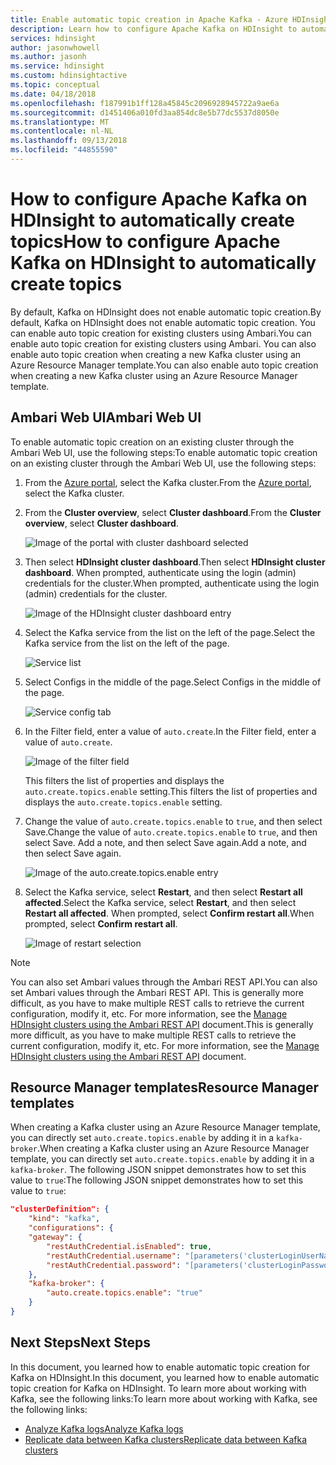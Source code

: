 ```yaml
---
title: Enable automatic topic creation in Apache Kafka - Azure HDInsight
description: Learn how to configure Apache Kafka on HDInsight to automatically create topics. You can configure Kafka by setting auto.create.topics.enable to true through Ambari or during cluster creation through PowerShell or Resource Manager templates.
services: hdinsight
author: jasonwhowell
ms.author: jasonh
ms.service: hdinsight
ms.custom: hdinsightactive
ms.topic: conceptual
ms.date: 04/18/2018
ms.openlocfilehash: f187991b1ff128a45845c2096928945722a9ae6a
ms.sourcegitcommit: d1451406a010fd3aa854dc8e5b77dc5537d8050e
ms.translationtype: MT
ms.contentlocale: nl-NL
ms.lasthandoff: 09/13/2018
ms.locfileid: "44855590"
---
```

# <a name="how-to-configure-apache-kafka-on-hdinsight-to-automatically-create-topics"></a><span data-ttu-id="70700-104">How to configure Apache Kafka on HDInsight to automatically create topics</span><span class="sxs-lookup"><span data-stu-id="70700-104">How to configure Apache Kafka on HDInsight to automatically create topics</span></span>

<span data-ttu-id="70700-105">By default, Kafka on HDInsight does not enable automatic topic creation.</span><span class="sxs-lookup"><span data-stu-id="70700-105">By default, Kafka on HDInsight does not enable automatic topic creation.</span></span> <span data-ttu-id="70700-106">You can enable auto topic creation for existing clusters using Ambari.</span><span class="sxs-lookup"><span data-stu-id="70700-106">You can enable auto topic creation for existing clusters using Ambari.</span></span> <span data-ttu-id="70700-107">You can also enable auto topic creation when creating a new Kafka cluster using an Azure Resource Manager template.</span><span class="sxs-lookup"><span data-stu-id="70700-107">You can also enable auto topic creation when creating a new Kafka cluster using an Azure Resource Manager template.</span></span>

## <a name="ambari-web-ui"></a><span data-ttu-id="70700-108">Ambari Web UI</span><span class="sxs-lookup"><span data-stu-id="70700-108">Ambari Web UI</span></span>

<span data-ttu-id="70700-109">To enable automatic topic creation on an existing cluster through the Ambari Web UI, use the following steps:</span><span class="sxs-lookup"><span data-stu-id="70700-109">To enable automatic topic creation on an existing cluster through the Ambari Web UI, use the following steps:</span></span>

1. <span data-ttu-id="70700-110">From the [Azure portal](https://portal.azure.com), select the Kafka cluster.</span><span class="sxs-lookup"><span data-stu-id="70700-110">From the [Azure portal](https://portal.azure.com), select the Kafka cluster.</span></span>

2. <span data-ttu-id="70700-111">From the __Cluster overview__, select __Cluster dashboard__.</span><span class="sxs-lookup"><span data-stu-id="70700-111">From the __Cluster overview__, select __Cluster dashboard__.</span></span> 

    ![Image of the portal with cluster dashboard selected](./media/apache-kafka-auto-create-topics/kafka-cluster-overview.png)

3. <span data-ttu-id="70700-113">Then select __HDInsight cluster dashboard__.</span><span class="sxs-lookup"><span data-stu-id="70700-113">Then select __HDInsight cluster dashboard__.</span></span> <span data-ttu-id="70700-114">When prompted, authenticate using the login (admin) credentials for the cluster.</span><span class="sxs-lookup"><span data-stu-id="70700-114">When prompted, authenticate using the login (admin) credentials for the cluster.</span></span>

    ![Image of the HDInsight cluster dashboard entry](./media/apache-kafka-auto-create-topics/hdinsight-cluster-dashboard.png)

3. <span data-ttu-id="70700-116">Select the Kafka service from the list on the left of the page.</span><span class="sxs-lookup"><span data-stu-id="70700-116">Select the Kafka service from the list on the left of the page.</span></span>

    ![Service list](./media/apache-kafka-auto-create-topics/service-list.png)

4. <span data-ttu-id="70700-118">Select Configs in the middle of the page.</span><span class="sxs-lookup"><span data-stu-id="70700-118">Select Configs in the middle of the page.</span></span>

    ![Service config tab](./media/apache-kafka-auto-create-topics/service-config.png)

5. <span data-ttu-id="70700-120">In the Filter field, enter a value of `auto.create`.</span><span class="sxs-lookup"><span data-stu-id="70700-120">In the Filter field, enter a value of `auto.create`.</span></span> 

    ![Image of the filter field](./media/apache-kafka-auto-create-topics/filter.png)

    <span data-ttu-id="70700-122">This filters the list of properties and displays the `auto.create.topics.enable` setting.</span><span class="sxs-lookup"><span data-stu-id="70700-122">This filters the list of properties and displays the `auto.create.topics.enable` setting.</span></span>

6. <span data-ttu-id="70700-123">Change the value of `auto.create.topics.enable` to `true`, and then select Save.</span><span class="sxs-lookup"><span data-stu-id="70700-123">Change the value of `auto.create.topics.enable` to `true`, and then select Save.</span></span> <span data-ttu-id="70700-124">Add a note, and then select Save again.</span><span class="sxs-lookup"><span data-stu-id="70700-124">Add a note, and then select Save again.</span></span>

    ![Image of the auto.create.topics.enable entry](./media/apache-kafka-auto-create-topics/auto-create-topics-enable.png)

7. <span data-ttu-id="70700-126">Select the Kafka service, select __Restart__, and then select __Restart all affected__.</span><span class="sxs-lookup"><span data-stu-id="70700-126">Select the Kafka service, select __Restart__, and then select __Restart all affected__.</span></span> <span data-ttu-id="70700-127">When prompted, select __Confirm restart all__.</span><span class="sxs-lookup"><span data-stu-id="70700-127">When prompted, select __Confirm restart all__.</span></span>

    ![Image of restart selection](./media/apache-kafka-auto-create-topics/restart-all-affected.png)

> [!NOTE]
> <span data-ttu-id="70700-129">You can also set Ambari values through the Ambari REST API.</span><span class="sxs-lookup"><span data-stu-id="70700-129">You can also set Ambari values through the Ambari REST API.</span></span> <span data-ttu-id="70700-130">This is generally more difficult, as you have to make multiple REST calls to retrieve the current configuration, modify it, etc. For more information, see the [Manage HDInsight clusters using the Ambari REST API](../hdinsight-hadoop-manage-ambari-rest-api.md) document.</span><span class="sxs-lookup"><span data-stu-id="70700-130">This is generally more difficult, as you have to make multiple REST calls to retrieve the current configuration, modify it, etc. For more information, see the [Manage HDInsight clusters using the Ambari REST API](../hdinsight-hadoop-manage-ambari-rest-api.md) document.</span></span>

## <a name="resource-manager-templates"></a><span data-ttu-id="70700-131">Resource Manager templates</span><span class="sxs-lookup"><span data-stu-id="70700-131">Resource Manager templates</span></span>

<span data-ttu-id="70700-132">When creating a Kafka cluster using an Azure Resource Manager template, you can directly set `auto.create.topics.enable` by adding it in a `kafka-broker`.</span><span class="sxs-lookup"><span data-stu-id="70700-132">When creating a Kafka cluster using an Azure Resource Manager template, you can directly set `auto.create.topics.enable` by adding it in a `kafka-broker`.</span></span> <span data-ttu-id="70700-133">The following JSON snippet demonstrates how to set this value to `true`:</span><span class="sxs-lookup"><span data-stu-id="70700-133">The following JSON snippet demonstrates how to set this value to `true`:</span></span>

```json
"clusterDefinition": {
    "kind": "kafka",
    "configurations": {
    "gateway": {
        "restAuthCredential.isEnabled": true,
        "restAuthCredential.username": "[parameters('clusterLoginUserName')]",
        "restAuthCredential.password": "[parameters('clusterLoginPassword')]"
    },
    "kafka-broker": {
        "auto.create.topics.enable": "true"
    }
}
```

## <a name="next-steps"></a><span data-ttu-id="70700-134">Next Steps</span><span class="sxs-lookup"><span data-stu-id="70700-134">Next Steps</span></span>

<span data-ttu-id="70700-135">In this document, you learned how to enable automatic topic creation for Kafka on HDInsight.</span><span class="sxs-lookup"><span data-stu-id="70700-135">In this document, you learned how to enable automatic topic creation for Kafka on HDInsight.</span></span> <span data-ttu-id="70700-136">To learn more about working with Kafka, see the following links:</span><span class="sxs-lookup"><span data-stu-id="70700-136">To learn more about working with Kafka, see the following links:</span></span>

* [<span data-ttu-id="70700-137">Analyze Kafka logs</span><span class="sxs-lookup"><span data-stu-id="70700-137">Analyze Kafka logs</span></span>](apache-kafka-log-analytics-operations-management.md)
* [<span data-ttu-id="70700-138">Replicate data between Kafka clusters</span><span class="sxs-lookup"><span data-stu-id="70700-138">Replicate data between Kafka clusters</span></span>](apache-kafka-mirroring.md)
